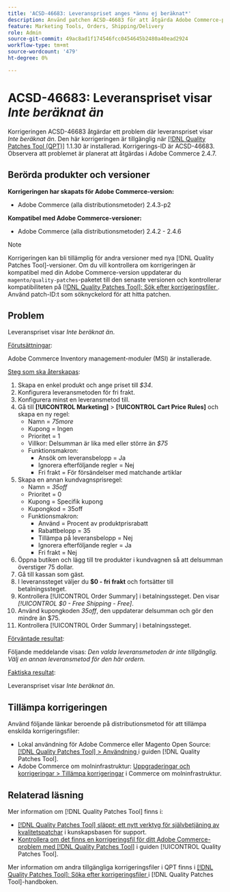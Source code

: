 ```yaml
---
title: 'ACSD-46683: Leveranspriset anges *ännu ej beräknat*'
description: Använd patchen ACSD-46683 för att åtgärda Adobe Commerce-problemet där fraktpriset visar *ännu ej beräknat*.
feature: Marketing Tools, Orders, Shipping/Delivery
role: Admin
source-git-commit: 49ac8ad1f174546fcc0454645b2480a40ead2924
workflow-type: tm+mt
source-wordcount: '479'
ht-degree: 0%

---
```


# ACSD-46683: Leveranspriset visar *Inte beräknat än*

Korrigeringen ACSD-46683 åtgärdar ett problem där leveranspriset visar *Inte beräknat än*. Den här korrigeringen är tillgänglig när [[!DNL Quality Patches Tool (QPT)]](https://experienceleague.adobe.com/en/docs/commerce-knowledge-base/kb/announcements/commerce-announcements/magento-quality-patches-released-new-tool-to-self-serve-quality-patches) 1.1.30 är installerad. Korrigerings-ID är ACSD-46683. Observera att problemet är planerat att åtgärdas i Adobe Commerce 2.4.7.

## Berörda produkter och versioner

**Korrigeringen har skapats för Adobe Commerce-version:**

* Adobe Commerce (alla distributionsmetoder) 2.4.3-p2

**Kompatibel med Adobe Commerce-versioner:**

* Adobe Commerce (alla distributionsmetoder) 2.4.2 - 2.4.6

>[!NOTE]
>
>Korrigeringen kan bli tillämplig för andra versioner med nya [!DNL Quality Patches Tool]-versioner. Om du vill kontrollera om korrigeringen är kompatibel med din Adobe Commerce-version uppdaterar du `magento/quality-patches`-paketet till den senaste versionen och kontrollerar kompatibiliteten på [[!DNL Quality Patches Tool]: Sök efter korrigeringsfiler ](https://experienceleague.adobe.com/tools/commerce-quality-patches/index.html). Använd patch-ID:t som söknyckelord för att hitta patchen.

## Problem

Leveranspriset visar *Inte beräknat än*.

<u>Förutsättningar</u>:

Adobe Commerce Inventory management-moduler (MSI) är installerade.

<u>Steg som ska återskapas</u>:

1. Skapa en enkel produkt och ange priset till *$34*.
1. Konfigurera leveransmetoden för fri frakt.
1. Konfigurera minst en leveransmetod till.
1. Gå till **[!UICONTROL Marketing]** > **[!UICONTROL Cart Price Rules]** och skapa en ny regel:
   * Namn = *75more*
   * Kupong = Ingen
   * Prioritet = 1
   * Villkor: Delsumman är lika med eller större än *$75*
   * Funktionsmakron:
      * Ansök om leveransbelopp = Ja
      * Ignorera efterföljande regler = Nej
      * Fri frakt = För försändelser med matchande artiklar
1. Skapa en annan kundvagnsprisregel:
   * Namn = *35off*
   * Prioritet = 0
   * Kupong = Specifik kupong
   * Kupongkod = 35off
   * Funktionsmakron:
      * Använd = Procent av produktprisrabatt
      * Rabattbelopp = 35
      * Tillämpa på leveransbelopp = Nej
      * Ignorera efterföljande regler = Ja
      * Fri frakt = Nej
1. Öppna butiken och lägg till tre produkter i kundvagnen så att delsumman överstiger 75 dollar.
1. Gå till kassan som gäst.
1. I leveranssteget väljer du **$0 - fri frakt** och fortsätter till betalningssteget.
1. Kontrollera [!UICONTROL Order Summary] i betalningssteget. Den visar *[!UICONTROL $0 - Free Shipping - Free]*.
1. Använd kupongkoden *35off*, den uppdaterar delsumman och gör den mindre än $75.
1. Kontrollera [!UICONTROL Order Summary] i betalningssteget.

<u>Förväntade resultat</u>:

Följande meddelande visas: *Den valda leveransmetoden är inte tillgänglig. Välj en annan leveransmetod för den här ordern.*

<u>Faktiska resultat</u>:

Leveranspriset visar *Inte beräknat än*.

## Tillämpa korrigeringen

Använd följande länkar beroende på distributionsmetod för att tillämpa enskilda korrigeringsfiler:

* Lokal användning för Adobe Commerce eller Magento Open Source: [[!DNL Quality Patches Tool] > Användning ](https://experienceleague.adobe.com/docs/commerce-operations/tools/quality-patches-tool/usage.html) i guiden [!DNL Quality Patches Tool].
* Adobe Commerce om molninfrastruktur: [Uppgraderingar och korrigeringar > Tillämpa korrigeringar](https://experienceleague.adobe.com/docs/commerce-cloud-service/user-guide/develop/upgrade/apply-patches.html) i Commerce om molninfrastruktur.

## Relaterad läsning

Mer information om [!DNL Quality Patches Tool] finns i:

* [[!DNL Quality Patches Tool] släppt: ett nytt verktyg för självbetjäning av kvalitetspatchar](https://experienceleague.adobe.com/en/docs/commerce-knowledge-base/kb/announcements/commerce-announcements/magento-quality-patches-released-new-tool-to-self-serve-quality-patches) i kunskapsbasen för support.
* [Kontrollera om det finns en korrigeringsfil för ditt Adobe Commerce-problem med  [!DNL Quality Patches Tool]](/help/tools/quality-patches-tool/patches-available-in-qpt/check-patch-for-magento-issue-with-magento-quality-patches.md) i guiden [!UICONTROL Quality Patches Tool].


Mer information om andra tillgängliga korrigeringsfiler i QPT finns i [[!DNL Quality Patches Tool]: Söka efter korrigeringsfiler ](https://experienceleague.adobe.com/tools/commerce-quality-patches/index.html) i [!DNL Quality Patches Tool]-handboken.
